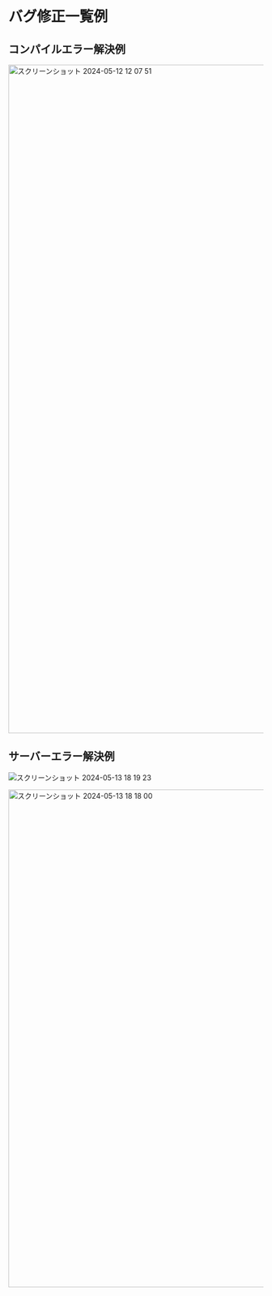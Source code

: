 # バグ修正一覧例

## コンパイルエラー解決例
<img width="1319" alt="スクリーンショット 2024-05-12 12 07 51" src="https://github.com/koikekatsumi/lesson-history-XXX/assets/163390515/199f05ca-963a-42fd-8e8f-b5955254b163">


## サーバーエラー解決例

![スクリーンショット 2024-05-13 18 19 23](https://github.com/koikekatsumi/lesson-history-XXX/assets/163390515/ac91fecc-2a34-4504-9c00-74b85d34c622)

<img width="982" alt="スクリーンショット 2024-05-13 18 18 00" src="https://github.com/koikekatsumi/lesson-history-XXX/assets/163390515/c079aeb3-20fb-4bd0-a790-ace6f7245286">
